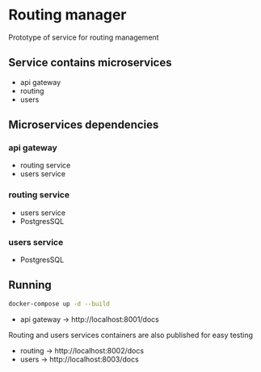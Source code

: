 # Routing manager

Prototype of service for routing management

## Service contains microservices

- api gateway
- routing
- users

## Microservices dependencies

### api gateway

- routing service
- users service

### routing service

- users service
- PostgresSQL

### users service

- PostgresSQL


## Running

```bash
docker-compose up -d --build
```

- api gateway -> http://localhost:8001/docs

Routing and users services containers are also published for easy testing
- routing -> http://localhost:8002/docs
- users -> http://localhost:8003/docs